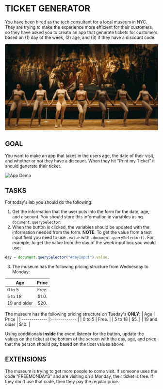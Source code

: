 TICKET GENERATOR
=================

You have been hired as the tech consultant for a local museum in NYC. They are trying to make the experience more efficient for their customers, so they have asked you to create an app that generate tickets for customers based on (1) day of the week, (2) age, and (3) if they have a discount code.

![](beyonce.gif) 

GOAL
------------
You want to make an app that takes in the users age, the date of their visit, and whether or not they have a discount. When they hit "Print my Ticket" it should generate their ticket.

![App Demo](https://media.giphy.com/media/J1uCgTBujPzOzyzOiD/giphy.gif)

TASKS
------------
For today's lab you should do the following:  
1. Get the information that the user puts into the form for the date, age, and discount. You should store this information in variables using `document.querySelector`.
2. When the button is clicked, the variables should be updated with the information needed from the form.
**NOTE**: To get the value from a text input field you need to use `.value` with `.document.querySelector()`. For example, to get the value from the day of the week input box you would use:
```javascript
day = document.querySelector("#dayInput").value;
```
3. The museum has the following pricing structure from Wednesday to Monday:

| Age           | Price         |
| ------------- |:-------------:|
| 0 to 5        | Free.         |
| 5 to 18       | $10.          |
| 19 and older  | $20.          |

The museum has the following pricing structure on Tueday's **ONLY**:
| Age           | Price         |
| ------------- |:-------------:|
| 0 to 5        | Free.         |
| 5 to 18       | $5.           |
| 19 and older  | $10.          |

Using conditionals **inside** the event listener for the button, update the values on the ticket at the bottom of the screen with the day, age, and price that the person should pay based on the ticet values above.

EXTENSIONS
------------
The museum is trying to get more people to come visit. If someone uses the code "FREEMONDAYS" and are visiting on a Monday, their ticket is free. If they don't use that code, then they pay the regular price.
